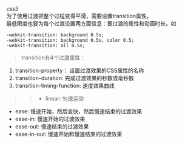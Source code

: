 *css3*   
为了使用过渡把整个过程变得平滑，需要设置transition属性。   
最低限度也要为每个过渡设置两方面信息：要过渡的属性和动画时长。如
    
    -webkit-transition: background 0.5s;
    -webkit-transition: background 0.5s, color 0.5;
    -webkit-transition: all 0.5s;
>transition有4个过渡属性：   
1. transition-property：    设置过渡效果的CSS属性的名称   
2. transition-duration:    完成过渡效果的秒数或毫秒数  
3. transition-timing-function: 速度效果曲线      
>>  - linear: 匀速运动   
- ease: 慢速开始，然后变快，然后慢速结束的过渡效果
- ease-in: 慢速开始的过渡效果
- ease-out: 慢速结束的过渡效果
- ease-in-out: 慢速开始和慢速结束的过渡效果    

  

